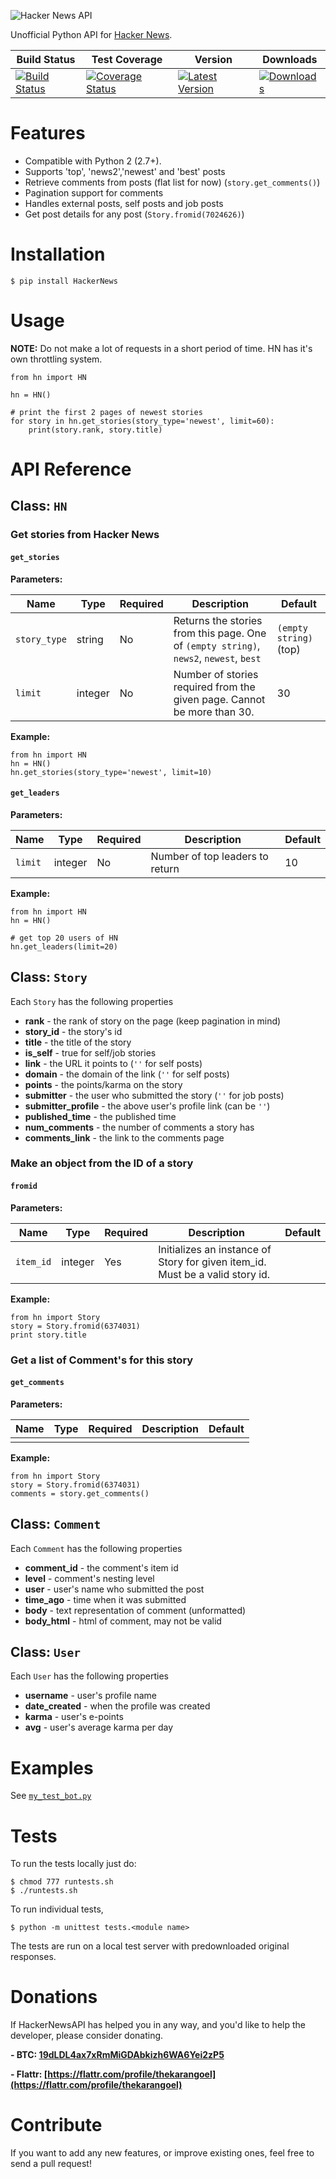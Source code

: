 ![Hacker News API](https://raw.github.com/karan/HackerNewsAPI/master/HN.jpg)

Unofficial Python API for [Hacker News](https://news.ycombinator.com/).


| Build Status | Test Coverage | Version | Downloads |
| ------------ | ------------- | ------- | ------------------- |
| [![Build Status](https://travis-ci.org/karan/HackerNewsAPI.png?branch=master)](https://travis-ci.org/karan/HackerNewsAPI) | [![Coverage Status](https://coveralls.io/repos/karan/HackerNewsAPI/badge.png)](https://coveralls.io/r/karan/HackerNewsAPI) | [![Latest Version](https://img.shields.io/pypi/v/HackerNews.svg)](https://pypi.python.org/pypi/HackerNews/) | [![Downloads](https://img.shields.io/pypi/dm/HackerNews.svg)](https://pypi.python.org/pypi/HackerNews/) |


Features
========

- Compatible with Python 2 (2.7+).
- Supports 'top', 'news2','newest' and 'best' posts
- Retrieve comments from posts (flat list for now) (`story.get_comments()`)
- Pagination support for comments
- Handles external posts, self posts and job posts
- Get post details for any post (`Story.fromid(7024626)`)


Installation
========

    $ pip install HackerNews


Usage
========

**NOTE:** Do not make a lot of requests in a short period of time. HN has it's own throttling system.


    from hn import HN

    hn = HN()

    # print the first 2 pages of newest stories
    for story in hn.get_stories(story_type='newest', limit=60):
        print(story.rank, story.title)


API Reference
========

## Class: `HN`

### Get stories from Hacker News

#### `get_stories`

**Parameters:**

| Name | Type | Required | Description | Default |
| ---- | ---- | -------- | ----------- | ------- |
| `story_type` | string | No | Returns the stories from this page. One of `(empty string)`, `news2`, `newest`, `best` | `(empty string)` (top) |
| `limit` | integer | No | Number of stories required from the given page. Cannot be more than 30. | 30 |

**Example:**

	from hn import HN
	hn = HN()
	hn.get_stories(story_type='newest', limit=10)

#### `get_leaders`

**Parameters:**

| Name | Type | Required | Description | Default |
| ---- | ---- | -------- | ----------- | ------- |
| `limit` | integer | No | Number of top leaders to return | 10 |

**Example:**

    from hn import HN
    hn = HN()

    # get top 20 users of HN
    hn.get_leaders(limit=20)

## Class: `Story`

Each `Story` has the following properties

- **rank** - the rank of story on the page (keep pagination in mind)
- **story_id** - the story's id
- **title** - the title of the story
- **is_self** - true for self/job stories
- **link** - the URL it points to (`''` for self posts)
- **domain** - the domain of the link (`''` for self posts)
- **points** - the points/karma on the story
- **submitter** - the user who submitted the story (`''` for job posts)
- **submitter_profile** - the above user's profile link (can be `''`)
- **published_time** - the published time
- **num_comments** - the number of comments a story has
- **comments_link** - the link to the comments page

### Make an object from the ID of a story

#### `fromid`

**Parameters:**

| Name | Type | Required | Description | Default |
| ---- | ---- | -------- | ----------- | ------- |
| `item_id` | integer | Yes | Initializes an instance of Story for given item_id. Must be a valid story id. |  |

**Example:**

	from hn import Story
	story = Story.fromid(6374031)
	print story.title

### Get a list of Comment's for this story

#### `get_comments`

**Parameters:**

| Name | Type | Required | Description | Default |
| ---- | ---- | -------- | ----------- | ------- |
|  |  |  |  |  |

**Example:**

	from hn import Story
	story = Story.fromid(6374031)
	comments = story.get_comments()

## Class: `Comment`

Each `Comment` has the following properties

- **comment_id** - the comment's item id
- **level** - comment's nesting level
- **user** - user's name who submitted the post
- **time_ago** - time when it was submitted
- **body** - text representation of comment (unformatted)
- **body_html** - html of comment, may not be valid

## Class: `User`

Each `User` has the following properties

- **username** - user's profile name
- **date_created** - when the profile was created
- **karma** - user's e-points
- **avg** - user's average karma per day

Examples
========

See [`my_test_bot.py`](https://github.com/karan/HackerNewsAPI/blob/master/my_test_bot.py)


Tests
========

To run the tests locally just do:

    $ chmod 777 runtests.sh
    $ ./runtests.sh

To run individual tests,

    $ python -m unittest tests.<module name>

The tests are run on a local test server with predownloaded original responses.

Donations
========

If HackerNewsAPI has helped you in any way, and you'd like to help the developer, please consider donating.

**- BTC: [19dLDL4ax7xRmMiGDAbkizh6WA6Yei2zP5](http://i.imgur.com/bAQgKLN.png)**

**- Flattr: [https://flattr.com/profile/thekarangoel](https://flattr.com/profile/thekarangoel)**


Contribute
========

If you want to add any new features, or improve existing ones, feel free to send a pull request!
